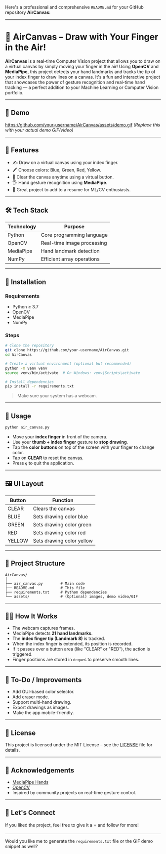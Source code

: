 Here's a professional and comprehensive `README.md` for your GitHub repository **AirCanvas**:

---

# 🎨 AirCanvas – Draw with Your Finger in the Air!

**AirCanvas** is a real-time Computer Vision project that allows you to draw on a virtual canvas by simply moving your finger in the air! Using **OpenCV** and **MediaPipe**, this project detects your hand landmarks and tracks the tip of your index finger to draw lines on a canvas. It's a fun and interactive project that showcases the power of gesture recognition and real-time hand tracking — a perfect addition to your Machine Learning or Computer Vision portfolio.

---

## 📸 Demo

https://github.com/your-username/AirCanvas/assets/demo.gif *(Replace this with your actual demo GIF/video)*

---

## 🧠 Features

- ✍️ Draw on a virtual canvas using your index finger.
- 🖍️ Choose colors: Blue, Green, Red, Yellow.
- 🧼 Clear the canvas anytime using a virtual button.
- 🖐️ Hand gesture recognition using **MediaPipe**.
- 🧠 Great project to add to a resume for ML/CV enthusiasts.

---

## 🛠️ Tech Stack

| Technology   | Purpose                       |
|--------------|-------------------------------|
| Python       | Core programming language     |
| OpenCV       | Real-time image processing    |
| MediaPipe    | Hand landmark detection       |
| NumPy        | Efficient array operations    |

---

## 🧰 Installation

### Requirements

- Python ≥ 3.7
- OpenCV
- MediaPipe
- NumPy

### Steps

```bash
# Clone the repository
git clone https://github.com/your-username/AirCanvas.git
cd AirCanvas

# Create a virtual environment (optional but recommended)
python -m venv venv
source venv/bin/activate  # On Windows: venv\Scripts\activate

# Install dependencies
pip install -r requirements.txt
```

> Make sure your system has a webcam.

---

## 🚀 Usage

```bash
python air_canvas.py
```

- Move your **index finger** in front of the camera.
- Use your **thumb + index finger** gesture to **stop drawing**.
- Tap the **color buttons** on top of the screen with your finger to change color.
- Tap on **CLEAR** to reset the canvas.
- Press **`q`** to quit the application.

---

## 🖼️ UI Layout

| Button   | Function                |
|----------|-------------------------|
| CLEAR    | Clears the canvas       |
| BLUE     | Sets drawing color blue |
| GREEN    | Sets drawing color green|
| RED      | Sets drawing color red  |
| YELLOW   | Sets drawing color yellow|

---

## 📁 Project Structure

```
AirCanvas/
│
├── air_canvas.py        # Main code
├── README.md            # This file
├── requirements.txt     # Python dependencies
└── assets/              # (Optional) images, demo video/GIF
```

---

## 🙋‍♂️ How It Works

- The webcam captures frames.
- MediaPipe detects **21 hand landmarks**.
- The **index finger tip (Landmark 8)** is tracked.
- When the index finger is extended, its position is recorded.
- If it passes over a button area (like "CLEAR" or "RED"), the action is triggered.
- Finger positions are stored in `deque`s to preserve smooth lines.

---

## 📌 To-Do / Improvements

- Add GUI-based color selector.
- Add eraser mode.
- Support multi-hand drawing.
- Export drawings as images.
- Make the app mobile-friendly.

---

## 📜 License

This project is licensed under the MIT License – see the [LICENSE](LICENSE) file for details.

---

## 🙌 Acknowledgements

- [MediaPipe Hands](https://google.github.io/mediapipe/solutions/hands.html)
- [OpenCV](https://opencv.org/)
- Inspired by community projects on real-time gesture control.

---

## 💬 Let's Connect

If you liked the project, feel free to give it a ⭐ and follow for more!

---

Would you like me to generate the `requirements.txt` file or the GIF demo snippet as well?
